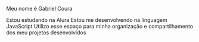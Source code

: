 Meu nome é Gabriel Coura

Estou estudando na Alura
Estou me desenvolvendo na linguagem JavaScript
Utilizo esse espaço para minha organização e compartilhamento dos meu projetos desenvolvidos
